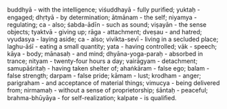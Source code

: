 buddhyā - with the intelligence; viśuddhayā - fully puriﬁed; yuktaḥ - engaged; dhṛtyā - by determination; ātmānam - the self; niyamya - regulating; ca - also; śabda-ādīn - such as sound; viṣayān - the sense objects; tyaktvā - giving up; rāga - attachment; dveṣau - and hatred; vyudasya - laying aside; ca - also; vivikta-sevī - living in a secluded place; laghu-āśī - eating a small quantity; yata - having controlled; vāk - speech; kāya - body; mānasaḥ - and mind; dhyāna-yoga-paraḥ - absorbed in trance; nityam - twenty-four hours a day; vairāgyam - detachment; samupāśritaḥ - having taken shelter of; ahaṅkāram - false ego; balam - false strength; darpam - false pride; kāmam - lust; krodham - anger; parigraham - and acceptance of material things; vimucya - being delivered from; nirmamaḥ - without a sense of proprietorship; śāntaḥ - peaceful; brahma-bhūyāya - for self-realization; kalpate - is qualiﬁed.